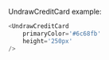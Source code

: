 UndrawCreditCard example:

```js
<UndrawCreditCard 
    primaryColor='#6c68fb'
    height='250px'
/>
```
